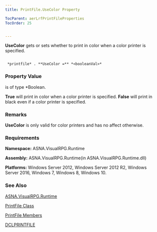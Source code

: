 ```yaml
---
title: PrintFile.UseColor Property

TocParent: aerLrfPrintFileProperties
TocOrder: 25


---
```


**UseColor** gets or sets whether to print in color when a color printer is specified. 

```

 *printfile* . **UseColor =** *<booleanVal>* 
```

### Property Value
***<booleanVal>*** is of type *Boolean. 

**True** will print in color when a color printer is specified. **False** will print in black even if a color printer is specified. 

### Remarks
**UseColor** is only valid for color printers and has no affect otherwise. 

### Requirements
**Namespace:** ASNA.VisualRPG.Runtime 

**Assembly:** ASNA.VisualRPG.Runtime(in ASNA.VisualRPG.Runtime.dll) 

**Platforms:** Windows Server 2012, Windows Server 2012 R2, Windows Server 2016, Windows 7, Windows 8, Windows 10. 

### See Also
[ASNA.VisualRPG.Runtime](ecrLrfRuntimeNamespace.html)

[PrintFile Class](ecrLrfPrintFileClass.html)

[PrintFile Members](ecrLrfPrintFileMembers.html)

[DCLPRINTFILE](DCLPRINTFILE.html) 
